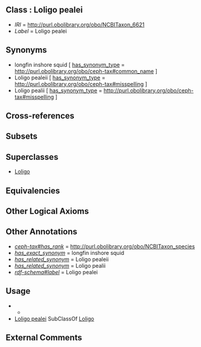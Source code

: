 
## Class : Loligo pealei

 * *IRI* = http://purl.obolibrary.org/obo/NCBITaxon_6621
 * *Label* = Loligo pealei

## Synonyms

 * longfin inshore squid [ [has_synonym_type](../../pe/oboInOwl#hasSynonymType.md) = http://purl.obolibrary.org/obo/ceph-tax#common_name ]
 * Loligo pealeii [ [has_synonym_type](../../pe/oboInOwl#hasSynonymType.md) = http://purl.obolibrary.org/obo/ceph-tax#misspelling ]
 * Loligo pealii [ [has_synonym_type](../../pe/oboInOwl#hasSynonymType.md) = http://purl.obolibrary.org/obo/ceph-tax#misspelling ]

## Cross-references


## Subsets


## Superclasses

 * [Loligo](../../NCBITaxon/16/NCBITaxon_6616.md)

## Equivalencies


## Other Logical Axioms


## Other Annotations

 * *[ceph-tax#has_rank](../../ceph-tax#has/nk/ceph-tax#has_rank.md)* = http://purl.obolibrary.org/obo/NCBITaxon_species
 * *[has_exact_synonym](../../ym/oboInOwl#hasExactSynonym.md)* = longfin inshore squid
 * *[has_related_synonym](../../ym/oboInOwl#hasRelatedSynonym.md)* = Loligo pealeii
 * *[has_related_synonym](../../ym/oboInOwl#hasRelatedSynonym.md)* = Loligo pealii
 * *[rdf-schema#label](../../el/rdf-schema#label.md)* = Loligo pealei

## Usage

 * -
 * [Loligo pealei](../../NCBITaxon/21/NCBITaxon_6621.md) SubClassOf [Loligo](../../NCBITaxon/16/NCBITaxon_6616.md)

## External Comments

